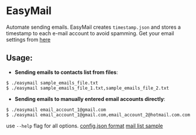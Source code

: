 # EasyMail
Automate sending emails. EasyMail creates `timestamp.json` and stores a timestamp to each e-mail account to avoid spamming. Get your email settings from [here](https://emailsettings.email)

## Usage:
- **Sending emails to contacts list from files**:
```console
$ ./easymail sample_emails_file.txt
$ ./easymail sample_emails_file_1.txt,sample_emails_file_2.txt
```

- **Sending emails to manually entered email accounts directly**: 
```console
$ ./easymail email_account_1@gmail.com
$ ./easymail email_account_1@gmail.com,email_account_2@hotmail.com.com
```

use ```--help``` flag for all options.
[config.json format](./sample_config.json)
[mail list sample](./sample_mail_list.txt)